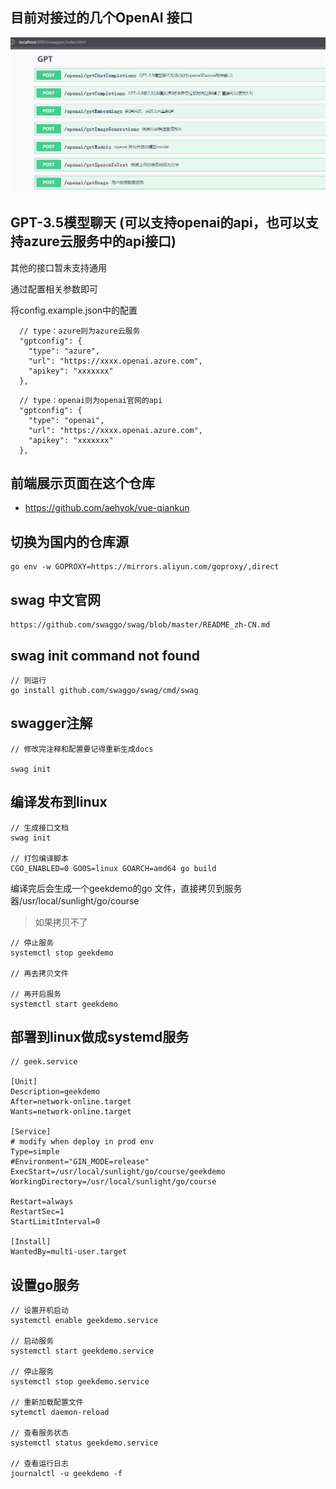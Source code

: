 
## 目前对接过的几个OpenAI 接口

![已经对接过的几个接口](swagger.png)
## GPT-3.5模型聊天 (可以支持openai的api，也可以支持azure云服务中的api接口)
其他的接口暂未支持通用


通过配置相关参数即可

将config.example.json中的配置

```
  // type：azure则为azure云服务
  "gptconfig": {
    "type": "azure",
    "url": "https://xxxx.openai.azure.com",
    "apikey": "xxxxxxx"
  },
```

```
  // type：openai则为openai官网的api
  "gptconfig": {
    "type": "openai",
    "url": "https://xxxx.openai.azure.com",
    "apikey": "xxxxxxx"
  },
```

## 前端展示页面在这个仓库
- https://github.com/aehyok/vue-qiankun

## 切换为国内的仓库源
```
go env -w GOPROXY=https://mirrors.aliyun.com/goproxy/,direct
```

## swag 中文官网
```
https://github.com/swaggo/swag/blob/master/README_zh-CN.md
```
## swag init command not found 
```
// 则运行 
go install github.com/swaggo/swag/cmd/swag
```

## swagger注解
```
// 修改完注释和配置要记得重新生成docs

swag init
```

## 编译发布到linux
```
// 生成接口文档
swag init 

// 打包编译脚本
CGO_ENABLED=0 GOOS=linux GOARCH=amd64 go build
```
编译完后会生成一个geekdemo的go 文件，直接拷贝到服务器/usr/local/sunlight/go/course

> 如果拷贝不了

```
// 停止服务
systemctl stop geekdemo

// 再去拷贝文件

// 再开启服务
systemctl start geekdemo
```

## 部署到linux做成systemd服务
```
// geek.service

[Unit]
Description=geekdemo
After=network-online.target
Wants=network-online.target

[Service]
# modify when deploy in prod env
Type=simple
#Environment="GIN_MODE=release"
ExecStart=/usr/local/sunlight/go/course/geekdemo
WorkingDirectory=/usr/local/sunlight/go/course

Restart=always
RestartSec=1
StartLimitInterval=0

[Install]
WantedBy=multi-user.target

```

## 设置go服务
```
// 设置开机启动
systemctl enable geekdemo.service

// 启动服务
systemctl start geekdemo.service

// 停止服务
systemctl stop geekdemo.service

// 重新加载配置文件
sytemctl daemon-reload

// 查看服务状态
systemctl status geekdemo.service

// 查看运行日志
journalctl -u geekdemo -f
```
